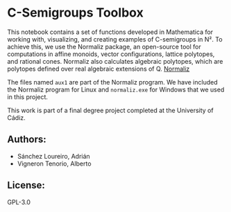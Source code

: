 # C-Semigroups Toolbox

This notebook contains a set of functions developed in Mathematica for working with, visualizing, and creating examples of C-semigroups in N². To achieve this, we use the Normaliz package, an open-source tool for computations in affine monoids, vector configurations, lattice polytopes, and rational cones. Normaliz also calculates algebraic polytopes, which are polytopes defined over real algebraic extensions of Q. [Normaliz](https://www.normaliz.uni-osnabrueck.de/)

The files named `aux1` are part of the Normaliz program. We have included the Normaliz program for Linux and `normaliz.exe` for Windows that we used in this project.

This work is part of a final degree project completed at the University of Cádiz.

## Authors:
- Sánchez Loureiro, Adrián
- Vigneron Tenorio, Alberto

## License:
GPL-3.0

